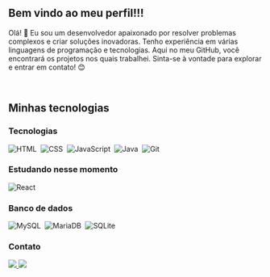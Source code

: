 ## Bem vindo ao meu perfil!!!

<p > Olá! 👋 Eu sou um desenvolvedor apaixonado por resolver problemas complexos e criar soluções inovadoras. Tenho experiência em várias linguagens de programação e tecnologias. Aqui no meu GitHub, você encontrará os projetos nos quais trabalhei. Sinta-se à vontade para explorar e entrar em contato! 😊</p>&nbsp;

## Minhas tecnologias

### Tecnologias

![HTML](https://img.shields.io/badge/HTML5-E34F26?style=for-the-badge&logo=html5&logoColor=white)&nbsp;
![CSS](https://img.shields.io/badge/CSS3-1572B6?style=for-the-badge&logo=css3&logoColor=white)&nbsp;
![JavaScript](https://img.shields.io/badge/JavaScript-F7DF1E?style=for-the-badge&logo=javascript&logoColor=black)&nbsp;
 ![Java](https://img.shields.io/badge/Java-000?style=for-the-badge&logo=java)&nbsp;
 ![Git](https://img.shields.io/badge/GIT-E44C30?style=for-the-badge&logo=git&logoColor=white)&nbsp;
### Estudando nesse momento
![React](https://img.shields.io/badge/React-20232A?style=for-the-badge&logo=react&logoColor=61DAFB)
### Banco de dados
![MySQL](https://img.shields.io/badge/MySQL-005C84?style=for-the-badge&logo=mysql&logoColor=white)&nbsp;
![MariaDB](https://img.shields.io/badge/MariaDB-003545?style=for-the-badge&logo=mariadb&logoColor=white)&nbsp;
![SQLite](https://img.shields.io/badge/SQLite-07405E?style=for-the-badge&logo=sqlite&logoColor=white)
### Contato
<a href="https://www.linkedin.com/in/thiago-mafort-5495241aa/" target="_blank"><img src="https://img.shields.io/badge/LinkedIn-0077B5?style=for-the-badge&logo=linkedin&logoColor=white">
</a>
<a href="mailto:mafortthiago@gmail.com" target="_blank"><img src="https://img.shields.io/badge/Gmail-D14836?style=for-the-badge&logo=gmail&logoColor=white">
</a>
